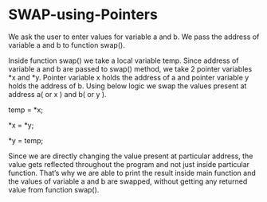 # SWAP-using-Pointers

We ask the user to enter values for variable a and b. We pass the address of variable a and b to function swap().

Inside function swap() we take a local variable temp. Since address of variable a and b are passed to swap() method, we take 2 pointer variables *x and *y. Pointer variable x holds the address of a and pointer variable y holds the address of b. Using below logic we swap the values present at address a( or x ) and b( or y ).


temp = *x;

*x = *y;

*y = temp;

Since we are directly changing the value present at particular address, the value gets reflected throughout the program and not just inside particular function. That’s why we are able to print the result inside main function and the values of variable a and b are swapped, without getting any returned value from function swap().
